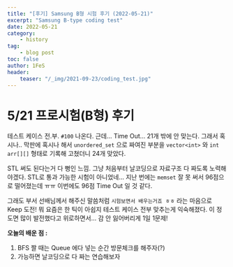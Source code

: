 ```yaml
---
title: "[후기] Samsung B형 시험 후기 (2022-05-21)"
excerpt: "Samsung B-type coding test"
date: 2022-05-21
category:
    - history
tag:
    - blog post
toc: false
author: 1FeS
header:
    teaser: "/_img/2021-09-23/coding_test.jpg"
---
```


# 5/21 프로시험(B형) 후기

테스트 케이스 전.부. `#100` 나온다. 근데... Time Out... 21개 밖에 안 맞는다. 그래서 혹시나.. 막판에 혹시나 해서 `unordered_set` 으로 짜여진 부분을 `vector<int>` 와 `int arr[][]` 형태로 기록해 고쳤더니 24개 맞았다.

STL 써도 된다는거 다 뻥인 느낌. 그냥 처음부터 날코딩으로 자료구조 다 짜도록 노력해야겠다. STL로 통과 가능한 시험이 아니었네... 지난 번에는 `memset` 잘 못 써서 96점으로 떨어졌는데 ㅠㅠ 이번에도 96점 Time Out 일 것 같다.

그래도 부서 선배님께서 해주신 말씀처럼 `시험보면서 배우는거죠 ㅎㅎ` 라는 마음으로 Keep 도전! 뭐 요즘은 한 틱이 아쉽지 테스트 케이스 전부 맞추는게 익숙해졌다. 이 정도면 많이 발전했다고 위로하면서... 감 안 잃어버리게 1일 1문제!

**오늘의 배운 점 :** 
1. BFS 짤 때는 Queue 에다 넣는 순간 방문체크를 해주자(?)
2. 가능하면 날코딩으로 다 짜는 연습해보자